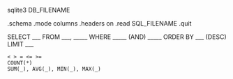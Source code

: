 sqlite3 DB_FILENAME

.schema
.mode columns
.headers on
.read SQL_FILENAME
.quit

SELECT ___
FROM ___, _____
WHERE _____ (AND) _____
ORDER BY ___ (DESC)
LIMIT ___


```
< > = <= >=
COUNT(*)
SUM(_), AVG(_), MIN(_), MAX(_)
```

